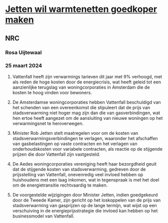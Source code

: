 # [Jetten wil warmtenetten goedkoper maken](https://advance.lexis.com/api/document?collection=news&id=urn:contentItem:6BMP-5DG1-DY4K-8008-00000-00&context=1519360)
## NRC
### Rosa Uijtewaal
### 25 maart 2024

1. Vattenfall heeft zijn verwarmings tarieven dit jaar met 9% verhoogd, met als reden de hoge kosten door de energiecrisis, wat heeft geleid tot een aanzienlijke terugslag van woningcorporaties in Amsterdam die de kosten te hoog vinden voor bewoners.

2. De Amsterdamse woningcorporaties hebben Vattenfall beschuldigd van het schenden van een overeenkomst die stipuleert dat de prijs van stadsverwarming niet hoger mag zijn dan die van gasverbindingen, wat hen ertoe heeft aangezet om de aansluiting van nieuwe woningen op het verwarmingsnet te heroverwegen.

3. Minister Rob Jetten stelt maatregelen voor om de kosten van stadsverwarmingsverbindingen te verlagen, waaronder het afschaffen van gasbelastingen op vaste contracten en het verlagen van onderhoudskosten voor variabele contracten, als reactie op de stijgende prijzen die door Vattenfall zijn vastgesteld.

4. De Aedes woningcorporaties vereniging heeft haar bezorgdheid geuit dat de stijgende kosten van stadsverwarming, gedreven door de prijsstelling van Vattenfall, onevenredig veel invloed hebben op huishoudens met een laag inkomen, wat in tegenspraak is met het doel om de energietransitie rechtvaardig te maken.

5. De voorgestelde wijzigingen door Minister Jetten, indien goedgekeurd door de Tweede Kamer, zijn gericht op het loskoppelen van de prijs van stadsverwarming van gasprijzen op de lange termijn, wat wijst op een verschuiving in de energieprijsstrategie die invloed kan hebben op het businessmodel van Vattenfall.